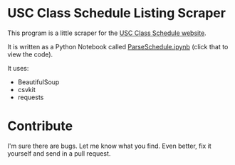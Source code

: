 # USC Class Schedule Listing Scraper

This program is a little scraper for the [USC Class Schedule website](https://ssb.onecarolina.sc.edu/BANP/bwckschd.p_disp_dyn_sched).

It is written as a Python Notebook called [ParseSchedule.ipynb](http://nbviewer.ipython.org/github/USCSoftware/parseclassschedule/blob/master/ParseSchedule.ipynb) (click that to view the code).

It uses:

* BeautifulSoup
* csvkit
* requests

# Contribute

I'm sure there are bugs. Let me know what you find. Even better, fix it yourself and send in a pull request.
